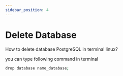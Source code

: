 ```yaml
---
sidebar_position: 4
---
```


# Delete Database

How to delete database PostgreSQL in terminal linux?

you can type following command in terminal

```bash
drop database name_database;
```
